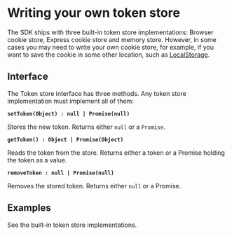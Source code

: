 # Writing your own token store

The SDK ships with three built-in token store implementations: Browser
cookie store, Express cookie store and memory store. However, in some
cases you may need to write your own cookie store, for example, if you
want to save the cookie in some other location, such as
[LocalStorage](https://developer.mozilla.org/en-US/docs/Web/API/Storage/LocalStorage).

## Interface

The Token store interface has three methods. Any token store
implementation must implement all of them:

**`setToken(Object) : null | Promise(null)`**

Stores the new token. Returns either `null` or a `Promise`.

**`getToken() : Object | Promise(Object)`**

Reads the token from the store. Returns either a token or a Promise
holding the token as a value.

**`removeToken : null | Promise(null)`**

Removes the stored token. Returns either `null` or a Promise.

## Examples

See the built-in token store implementations.
